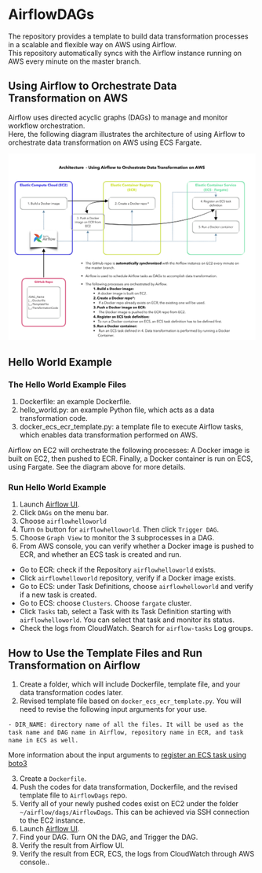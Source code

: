 # AirflowDAGs

The repository provides a template to build data transformation processes in a scalable and flexible way on AWS using Airflow. <br>
This repository automatically syncs with the Airflow instance running on AWS every minute on the master branch. <br> 

##  Using Airflow to Orchestrate Data Transformation on AWS

Airflow uses directed acyclic graphs (DAGs) to manage and monitor workflow orchestration. <br>
Here, the following diagram illustrates the architecture of using Airflow to orchestrate data transformation on AWS using ECS Fargate. <br>


![System diagram for using Airflow on AWS](/image/airflow_v6.png)


## Hello World Example
### The Hello World Example Files
1. Dockerfile: an example Dockerfile.
2. hello_world.py: an example Python file, which acts as a data transformation code.
3. docker_ecs_ecr_template.py: a template file to execute Airflow tasks, which enables data transformation performed on AWS. 

Airflow on EC2 will orchestrate the following processes: A Docker image is built on EC2, then pushed to ECR. Finally, a Docker container is run on ECS, using Fargate. See the diagram above for more details. <br> 


### Run Hello World Example
1. Launch [Airflow UI](https://fst-apc-airflow.agro.services/admin/).
1. Click ```DAGs``` on the menu bar.
1. Choose ``` airflowhelloworld ```
1. Turn ```On``` button for ``` airflowhelloworld ```. Then click ```Trigger DAG```.
1. Choose ```Graph View``` to monitor the 3 subprocesses in a DAG.
1. From AWS console, you can verify whether a Docker image is pushed to ECR, and whether an ECS task is created and run.

* Go to ECR: check if the Repository ``` airflowhelloworld ``` exists.
* Click ``` airflowhelloworld ``` repository, verify if a Docker image exists.
* Go to ECS: under Task Definitions, choose ```airflowhelloworld``` and verify if a new task is created.
* Go to ECS: choose ```Clusters```. Choose ```fargate``` cluster.
* Click ```Tasks``` tab, select a Task with its Task Definition starting with ```airflowhelloworld```. You can select that task and monitor its status.
* Check the logs from CloudWatch. Search for ``` airflow-tasks ``` Log groups.

## How to Use the Template Files and Run Transformation on Airflow

1. Create a folder, which will include Dockerfile, template file, and your data transformation codes later.
2. Revised template file based on  ```docker_ecs_ecr_template.py```. You will need to revise the following input arguments for your use. 

``` 
- DIR_NAME: directory name of all the files. It will be used as the task name and DAG name in Airflow, repository name in ECR, and task name in ECS as well.
```

More information about the input arguments to 
[register an ECS task using boto3](https://boto3.amazonaws.com/v1/documentation/api/latest/reference/services/ecs.html#ECS.Client.register_task_definition)

3. Create a ```Dockerfile```.
4. Push the codes for data transformation, Dockerfile, and the revised template file to ```AirflowDags``` repo. 
5. Verify all of your newly pushed codes exist on EC2 under the folder ``` ~/airflow/dags/AirflowDags ```. This can be achieved via SSH connection to the EC2 instance.
6. Launch [Airflow UI](https://fst-apc-airflow.agro.services/admin/).
7. Find your DAG. Turn ON the DAG, and Trigger the DAG.
8. Verify the result from Airflow UI.
9. Verify the result from ECR, ECS, the logs from CloudWatch through AWS console..
